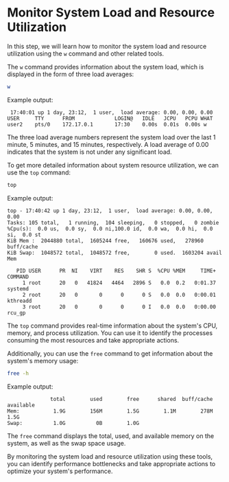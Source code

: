 # Monitor System Load and Resource Utilization

In this step, we will learn how to monitor the system load and resource utilization using the `w` command and other related tools.

The `w` command provides information about the system load, which is displayed in the form of three load averages:

```bash
w
```

Example output:

```
 17:40:01 up 1 day, 23:12,  1 user,  load average: 0.00, 0.00, 0.00
USER     TTY      FROM             LOGIN@   IDLE   JCPU   PCPU WHAT
user2    pts/0    172.17.0.1       17:30    0.00s  0.01s  0.00s w
```

The three load average numbers represent the system load over the last 1 minute, 5 minutes, and 15 minutes, respectively. A load average of 0.00 indicates that the system is not under any significant load.

To get more detailed information about system resource utilization, we can use the `top` command:

```bash
top
```

Example output:

```
top - 17:40:42 up 1 day, 23:12,  1 user,  load average: 0.00, 0.00, 0.00
Tasks: 105 total,   1 running,  104 sleeping,   0 stopped,   0 zombie
%Cpu(s):  0.0 us,  0.0 sy,  0.0 ni,100.0 id,  0.0 wa,  0.0 hi,  0.0 si,  0.0 st
KiB Mem :  2044880 total,  1605244 free,   160676 used,   278960 buff/cache
KiB Swap:  1048572 total,  1048572 free,        0 used.  1603204 avail Mem

   PID USER      PR  NI    VIRT    RES    SHR S  %CPU %MEM     TIME+ COMMAND
     1 root      20   0   41824   4464   2896 S   0.0  0.2   0:01.37 systemd
     2 root      20   0       0      0      0 S   0.0  0.0   0:00.01 kthreadd
     3 root      20   0       0      0      0 I   0.0  0.0   0:00.00 rcu_gp
```

The `top` command provides real-time information about the system's CPU, memory, and process utilization. You can use it to identify the processes consuming the most resources and take appropriate actions.

Additionally, you can use the `free` command to get information about the system's memory usage:

```bash
free -h
```

Example output:

```
              total        used        free      shared  buff/cache   available
Mem:           1.9G        156M        1.5G        1.1M        278M        1.5G
Swap:          1.0G          0B        1.0G
```

The `free` command displays the total, used, and available memory on the system, as well as the swap space usage.

By monitoring the system load and resource utilization using these tools, you can identify performance bottlenecks and take appropriate actions to optimize your system's performance.
